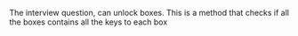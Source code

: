 The interview question, can unlock boxes.
This is a method that checks if all the boxes contains all the keys to each box

